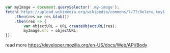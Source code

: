 ```javascript
var myImage = document.querySelector('.my-image');
fetch('https://upload.wikimedia.org/wikipedia/commons/7/77/Delete_key1.jpg')
	.then(res => res.blob())
	.then(res => {
		var objectURL = URL.createObjectURL(res);
		myImage.src = objectURL;
});
```
read more https://developer.mozilla.org/en-US/docs/Web/API/Body
